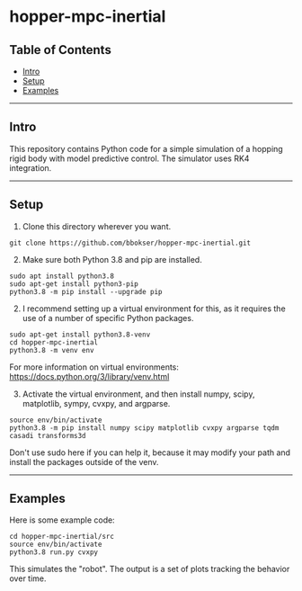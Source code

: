 # hopper-mpc-inertial

## Table of Contents

- [Intro](#intro)
- [Setup](#setup)
- [Examples](#examples)

---
## Intro

This repository contains Python code for a simple simulation of a hopping rigid body with model predictive control. The simulator uses RK4 integration.

---

## Setup

1. Clone this directory wherever you want.

```shell 
git clone https://github.com/bbokser/hopper-mpc-inertial.git
```  

2. Make sure both Python 3.8 and pip are installed.

```shell
sudo apt install python3.8
sudo apt-get install python3-pip
python3.8 -m pip install --upgrade pip
```

2. I recommend setting up a virtual environment for this, as it requires the use of a number of specific Python packages.

```shell
sudo apt-get install python3.8-venv
cd hopper-mpc-inertial
python3.8 -m venv env
```
For more information on virtual environments: https://docs.python.org/3/library/venv.html
    
3. Activate the virtual environment, and then install numpy, scipy, matplotlib, sympy, cvxpy, and argparse.

```shell
source env/bin/activate
python3.8 -m pip install numpy scipy matplotlib cvxpy argparse tqdm casadi transforms3d
```
Don't use sudo here if you can help it, because it may modify your path and install the packages outside of the venv.

---

## Examples

Here is some example code:

```shell
cd hopper-mpc-inertial/src
source env/bin/activate
python3.8 run.py cvxpy
```
This simulates the "robot". The output is a set of plots tracking the behavior over time.



